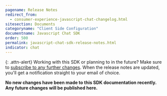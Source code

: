 ```yaml
---
pagename: Release Notes
redirect_from:
  - consumer-experience-javascript-chat-changelog.html
sitesection: Documents
categoryname: "Client Side Configuration"
documentname: Javascript Chat SDK
order: 500
permalink: javascript-chat-sdk-release-notes.html
indicator: chat
---
```


{: .attn-alert}
Working with this SDK or planning to in the future? Make sure to [subscribe to any further changes](https://visualping.io/?url=developers.liveperson.com/consumer-experience-javascript-chat-changelog.html&mode=web&css=post-content). When the release notes are updated, you'll get a notification straight to your email of choice.

**No new changes have been made to this SDK documentation recently. Any future changes will be published here.**
